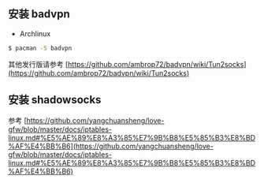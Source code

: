 ## 安装 badvpn

+ Archlinux

```bash
$ pacman -S badvpn
```

其他发行版请参考 [https://github.com/ambrop72/badvpn/wiki/Tun2socks](https://github.com/ambrop72/badvpn/wiki/Tun2socks)

## 安装 shadowsocks

参考 [https://github.com/yangchuansheng/love-gfw/blob/master/docs/iptables-linux.md#%E5%AE%89%E8%A3%85%E7%9B%B8%E5%85%B3%E8%BD%AF%E4%BB%B6](https://github.com/yangchuansheng/love-gfw/blob/master/docs/iptables-linux.md#%E5%AE%89%E8%A3%85%E7%9B%B8%E5%85%B3%E8%BD%AF%E4%BB%B6)